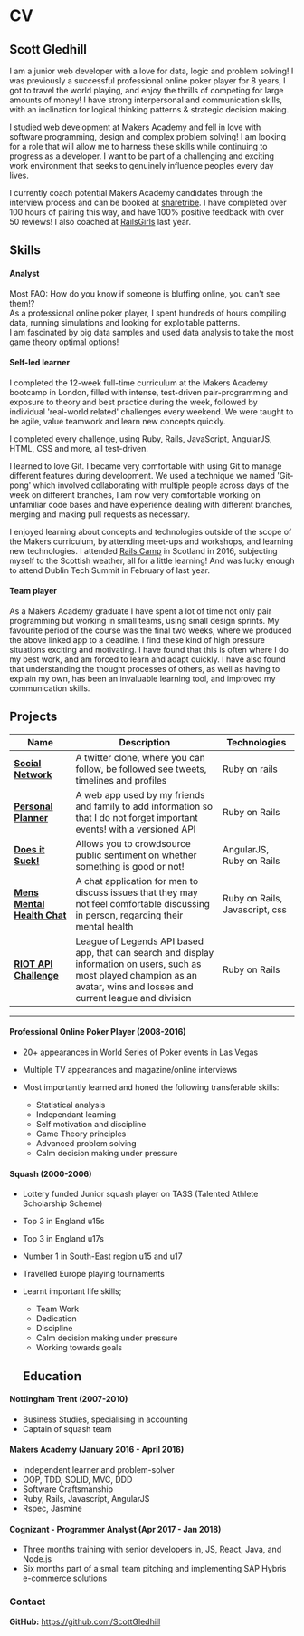 # CV

## Scott Gledhill

I am a junior web developer with a love for data, logic and problem solving! I was previously a successful professional online poker player for 8 years, I got to travel the world playing, and enjoy the thrills of competing for large amounts of money! I have strong interpersonal and communication skills, with an inclination for logical thinking patterns & strategic decision making. 

I studied web development at Makers Academy and fell in love with software programming, design and complex problem solving! I am looking for a role that will allow me to harness these skills while continuing to progress as a developer. I want to be part of a challenging and exciting work environment that seeks to genuinely influence peoples every day lives.

I currently coach potential Makers Academy candidates through the interview process and can be booked at [sharetribe](https://makersacademy.sharetribe.com/en/scottgledhill). I have completed over 100 hours of pairing this way, and have 100% positive feedback with over 50 reviews! I also coached at [RailsGirls](http://railsgirls.com/london) last year. 

## Skills

#### Analyst

Most FAQ: How do you know if someone is bluffing online, you can't see them!?<br>
As a professional online poker player, I spent hundreds of hours compiling data, running simulations and looking for exploitable patterns. <br>
I am fascinated by big data samples and used data analysis to take the most game theory optimal options! 

#### Self-led learner

I completed the 12-week full-time curriculum at the Makers Academy bootcamp in London, filled with intense, test-driven pair-programming and exposure to theory and best practice during the week, followed by individual 'real-world related' challenges every weekend. We were taught to be agile, value teamwork and learn new concepts quickly.

I completed every challenge, using Ruby, Rails, JavaScript, AngularJS, HTML, CSS and more, all test-driven.

I learned to love Git. I became very comfortable with using Git to manage different features during development. We used a technique we named 'Git-pong' which involved collaborating with multiple people across days of the week on different branches, I am now very comfortable working on unfamiliar code bases and have experience dealing with different branches, merging and making pull requests as necessary.

I enjoyed learning about concepts and technologies outside of the scope of the Makers curriculum, by attending meet-ups and workshops, and learning new technologies. I attended [Rails Camp](http://railscamp.eu/) in Scotland in 2016, subjecting myself to the Scottish weather, all for a little learning! And was lucky enough to attend Dublin Tech Summit in February of last year. 

#### Team player

As a Makers Academy graduate I have spent a lot of time not only pair programming but working in small teams, using small design sprints. My favourite period of the course was the final two weeks, where we produced the above linked app to a deadline. I find these kind of high pressure situations exciting and motivating. I have found that this is often where I do my best work, and am forced to learn and adapt quickly. I have also found that understanding the thought processes of others, as well as having to explain my own, has been an invaluable learning tool, and improved my communication skills.

## Projects

| Name | Description | Technologies |
|------|-------------|--------------|
|[**Social Network**](https://github.com/ScottGledhill/social_network) | A twitter clone, where you can follow, be followed see tweets, timelines and profiles |Ruby on rails|
|[**Personal Planner**](https://github.com/ScottGledhill/personal_planner) | A web app used by my friends and family to add information so that I do not forget important events! with a versioned API | Ruby on Rails |
|[**Does it Suck!**](https://does-it-suck.herokuapp.com)| Allows you to crowdsource public sentiment on whether something is good or not! | AngularJS, Ruby on Rails |
|[**Mens Mental Health Chat**](https://github.com/ScottGledhill/chat_about_mens_mental_health)| A chat application for men to discuss issues that they may not feel comfortable discussing in person, regarding their mental health | Ruby on Rails, Javascript, css |
|[**RIOT API Challenge**](https://github.com/ScottGledhill/riot) | League of Legends API based app, that can search and display information on users, such as most played champion as an avatar, wins and losses and current league and division | Ruby on Rails |
-------

#### Professional Online Poker Player (2008-2016) 

+ 20+ appearances in World Series of Poker events in Las Vegas
+ Multiple TV appearances and magazine/online interviews

+ Most importantly learned and honed the following transferable skills:
  + Statistical analysis
  + Independant learning
  + Self motivation and discipline
  + Game Theory principles
  + Advanced problem solving
  + Calm decision making under pressure
  
#### Squash (2000-2006)

+ Lottery funded Junior squash player on TASS (Talented Athlete Scholarship Scheme)

+ Top 3 in England u15s

+ Top 3 in England u17s

+ Number 1 in South-East region u15 and u17
+ Travelled Europe playing tournaments

+ Learnt important life skills;
  + Team Work
  + Dedication
  + Discipline
  + Calm decision making under pressure
  + Working towards goals 
  
  ## Education

#### Nottingham Trent (2007-2010)

- Business Studies, specialising in accounting
- Captain of squash team

#### Makers Academy (January 2016 - April 2016)

- Independent learner and problem-solver
- OOP, TDD, SOLID, MVC, DDD
- Software Craftsmanship
- Ruby, Rails, Javascript, AngularJS
- Rspec, Jasmine

#### Cognizant - Programmer Analyst (Apr 2017 - Jan 2018)

- Three months training with senior developers in, JS, React, Java, and Node.js
- Six months part of a small team pitching and implementing SAP Hybris e-commerce solutions

### Contact

**GitHub:** https://github.com/ScottGledhill<br>
